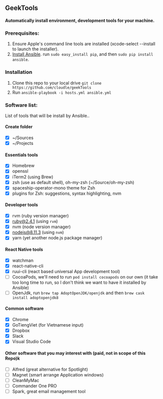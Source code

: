 ## GeekTools

#### Automatically install environment, development tools for your machine.


### Prerequisites:
1. Ensure Apple's command line tools are installed (xcode-select --install to launch the installer).
2. [Install Ansible](https://docs.ansible.com/ansible/latest/installation_guide/intro_installation.html#latest-releases-via-pip). run `sudo easy_install pip`, and then `sudo pip install ansible`.

### Installation
1. Clone this repo to your local drive `git clone https://github.com/cloudle/geekTools`
2. Run `ansible-playbook -i hosts.yml ansible.yml`

### Software list:
List of tools that will be install by Ansible..

#### Create folder
- [x] ~/Sources
- [x] ~/Projects

#### Essentials tools
- [x] Homebrew
- [x] openssl
- [x] iTerm2 (using Brew)
- [x] zsh (use as default shell), oh-my-zsh (~/Source/oh-my-zsh)
- [x] spaceship-operator-mono theme for Zsh
- [x] plugins for Zsh: suggestions, syntax highlighting, nvm

#### Developer tools
- [x] rvm (ruby version manager)
- [x] ruby@2.4.1 (using `rvm`)
- [x] nvm (node version manager)
- [x] nodejs@8.11.3 (using `nvm`)
- [x] yarn (yet another node.js package manager)

#### React Native tools
- [x] watchman
- [x] react-native-cli
- [x] ruui-cli (react based universal App development tool)
- [ ] CocoaPods, we'll need to run `pod install cocoapods` on our own (it take too long time to run, so I don't think we want to have it installed by Ansible)
- [ ] OpenJdk, run `brew tap AdoptOpenJDK/openjdk` and then `brew cask install adoptopenjdk8`

#### Common software
- [x] Chrome
- [x] GoTiengViet (for Vietnamese input)
- [x] Dropbox
- [x] Slack
- [x] Visual Studio Code 

#### Other software that you may interest with (paid, not in scope of this Repo)k
- [ ] Alfred (great alternative for Spotlight)
- [ ] Magnet (smart arrange Application windows)
- [ ] CleanMyMac
- [ ] Commander One PRO
- [ ] Spark, great email management tool
